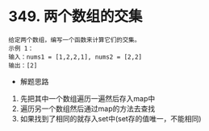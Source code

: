 # 349. 两个数组的交集
    给定两个数组，编写一个函数来计算它们的交集。
    示例 1：
    输入：nums1 = [1,2,2,1], nums2 = [2,2]
    输出：[2]
- 解题思路
1. 先把其中一个数组遍历一遍然后存入map中
2. 遍历另一个数组然后通过map的方法去查找
3. 如果找到了相同的就存入set中(set存的值唯一，不能相同)